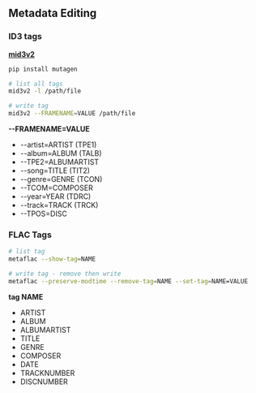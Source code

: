 ## Metadata Editing

### ID3 tags
[**mid3v2**](https://mutagen.readthedocs.io/en/latest/man/mid3v2.html)
```sh
pip install mutagen

# list all tags
mid3v2 -l /path/file

# write tag
mid3v2 --FRAMENAME=VALUE /path/file
```
**--FRAMENAME=VALUE**
- --artist=ARTIST (TPE1)
- --album=ALBUM (TALB)
- --TPE2=ALBUMARTIST
- --song=TITLE (TIT2)
- --genre=GENRE (TCON)
- --TCOM=COMPOSER
- --year=YEAR (TDRC)
- --track=TRACK (TRCK)
- --TPOS=DISC

### FLAC Tags
```sh
# list tag
metaflac --show-tag=NAME

# write tag - remove then write
metaflac --preserve-modtime --remove-tag=NAME --set-tag=NAME=VALUE
```
**tag NAME**
- ARTIST
- ALBUM
- ALBUMARTIST
- TITLE
- GENRE
- COMPOSER
- DATE
- TRACKNUMBER
- DISCNUMBER
